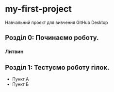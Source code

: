 # my-first-project
Навчальний проєкт для вивчення GitHub Desktop

## Розділ 0: Починаємо роботу.

### Литвин

## Розділ 1: Тестуємо роботу гілок.
*   Пункт А
*   Пункт Б

